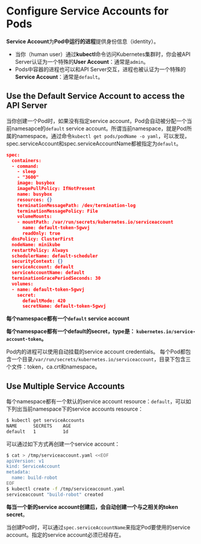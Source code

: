 # Configure Service Accounts for Pods
**Service Account**为**Pod中运行的进程**提供身份信息（identity）。

* 当你（human user）通过**kubectl**命令访问Kubernetes集群时，你会被API Server认证为一个特殊的**User Account**：通常是`admin`。
* Pods中容器的进程也可以和API Server交互，进程也被认证为一个特殊的**Service Account**：通常是`default`。

## Use the Default Service Account to access the API Server
当你创建一个Pod时，如果没有指定service account，Pod会自动被分配一个当前namesapce的`default` service account。所谓当前namespace，就是Pod所属的namespace。通过命令`kubectl get pods/podName -o yaml`，可以发现，spec.serviceAccount和spec.serviceAccountName都被指定为`default`。
```json
spec:
  containers:
  - command:
    - sleep
    - "3600"
    image: busybox
    imagePullPolicy: IfNotPresent
    name: busybox
    resources: {}
    terminationMessagePath: /dev/termination-log
    terminationMessagePolicy: File
    volumeMounts:
    - mountPath: /var/run/secrets/kubernetes.io/serviceaccount
      name: default-token-5gwvj
      readOnly: true
  dnsPolicy: ClusterFirst
  nodeName: minikube
  restartPolicy: Always
  schedulerName: default-scheduler
  securityContext: {}
  serviceAccount: default
  serviceAccountName: default
  terminationGracePeriodSeconds: 30
  volumes:
  - name: default-token-5gwvj
    secret:
      defaultMode: 420
      secretName: default-token-5gwvj
```

**每个namespace都有一个`default` service account**

**每个namespace都有一个default的secret，type是： `kubernetes.io/service-account-token`。**

Pod内的进程可以使用自动挂载的service account credentials。
每个Pod都包含一个目录`/var/run/secrets/kubernetes.io/serviceaccount`，目录下包含三个文件：token，ca.crt和namespace。

## Use Multiple Service Accounts
每个namespace都有一个默认的service account resource：`default`，可以如下列出当前namespace下的service accounts resource：

``` sh
$ kubectl get serviceAccounts
NAME      SECRETS    AGE
default   1          1d
```

可以通过如下方式再创建一个service account：
```sh
$ cat > /tmp/serviceaccount.yaml <<EOF
apiVersion: v1
kind: ServiceAccount
metadata:
  name: build-robot
EOF
$ kubectl create -f /tmp/serviceaccount.yaml
serviceaccount "build-robot" created
```

**每当一个新的service account创建后，会自动创建一个与之相关的token secret**。

当创建Pod时，可以通过`spec.serviceAccountName`来指定Pod要使用的service account。指定的service account必须已经存在。
